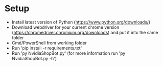 # Setup
- Install latest version of Python (https://www.python.org/downloads/)
- Download webdriver for your current chrome version (https://chromedriver.chromium.org/downloads) and put it into the same folder
- Cmd/PowerShell from working folder
- Run 'pip install -r requirements.txt'
- Run 'py NvidiaShopBot.py' (for more information run 'py NvidiaShopBot.py -h')